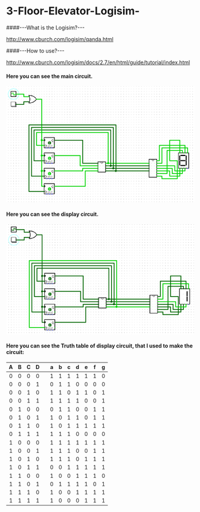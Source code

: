 # 3-Floor-Elevator-Logisim-

####---What is the Logisim?---

http://www.cburch.com/logisim/qanda.html

####---How to use?---

http://www.cburch.com/logisim/docs/2.7/en/html/guide/tutorial/index.html

#### Here you can see the main circuit.

![1](https://github.com/acmahalkasi/4-Bit-Counter-With-7-Segment-Display/blob/master/Examples/main.png)

#### Here you can see the display circuit.

![2](https://github.com/acmahalkasi/4-Bit-Counter-With-7-Segment-Display/blob/master/Examples/Animation.gif)



#### Here you can see the Truth table of display circuit, that I used to make the circuit:

| A | B | C | D |   | a | b | c | d | e | f | g |
|:-:|:-:|:-:|:-:|---|:-:|:-:|:-:|:-:|:-:|:-:|:-:|
| 0 | 0 | 0 | 0 |   | 1 | 1 | 1 | 1 | 1 | 1 | 0 |
| 0 | 0 | 0 | 1 |   | 0 | 1 | 1 | 0 | 0 | 0 | 0 |
| 0 | 0 | 1 | 0 |   | 1 | 1 | 0 | 1 | 1 | 0 | 1 |
| 0 | 0 | 1 | 1 |   | 1 | 1 | 1 | 1 | 0 | 0 | 1 |
| 0 | 1 | 0 | 0 |   | 0 | 1 | 1 | 0 | 0 | 1 | 1 |
| 0 | 1 | 0 | 1 |   | 1 | 0 | 1 | 1 | 0 | 1 | 1 |
| 0 | 1 | 1 | 0 |   | 1 | 0 | 1 | 1 | 1 | 1 | 1 |
| 0 | 1 | 1 | 1 |   | 1 | 1 | 1 | 0 | 0 | 0 | 0 |
| 1 | 0 | 0 | 0 |   | 1 | 1 | 1 | 1 | 1 | 1 | 1 |
| 1 | 0 | 0 | 1 |   | 1 | 1 | 1 | 0 | 0 | 1 | 1 |
| 1 | 0 | 1 | 0 |   | 1 | 1 | 1 | 0 | 1 | 1 | 1 |
| 1 | 0 | 1 | 1 |   | 0 | 0 | 1 | 1 | 1 | 1 | 1 |
| 1 | 1 | 0 | 0 |   | 1 | 0 | 0 | 1 | 1 | 1 | 0 |
| 1 | 1 | 0 | 1 |   | 0 | 1 | 1 | 1 | 1 | 0 | 1 |
| 1 | 1 | 1 | 0 |   | 1 | 0 | 0 | 1 | 1 | 1 | 1 |
| 1 | 1 | 1 | 1 |   | 1 | 0 | 0 | 0 | 1 | 1 | 1 | 


